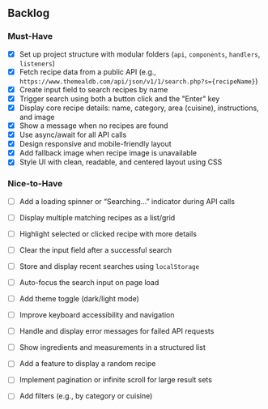 ## Backlog

### Must-Have
- [x] Set up project structure with modular folders (`api`, `components`, `handlers`, `listeners`)
- [x] Fetch recipe data from a public API (e.g., `https://www.themealdb.com/api/json/v1/1/search.php?s={recipeName}`)
- [x] Create input field to search recipes by name
- [x] Trigger search using both a button click and the "Enter" key
- [x] Display core recipe details: name, category, area (cuisine), instructions, and image
- [x] Show a message when no recipes are found
- [x] Use async/await for all API calls
- [x] Design responsive and mobile-friendly layout
- [x] Add fallback image when recipe image is unavailable
- [x] Style UI with clean, readable, and centered layout using CSS

### Nice-to-Have
- [ ] Add a loading spinner or “Searching…” indicator during API calls
- [ ] Display multiple matching recipes as a list/grid
- [ ] Highlight selected or clicked recipe with more details
- [ ] Clear the input field after a successful search
- [ ] Store and display recent searches using `localStorage`
- [ ] Auto-focus the search input on page load
- [ ] Add theme toggle (dark/light mode)
- [ ] Improve keyboard accessibility and navigation
- [ ] Handle and display error messages for failed API requests
- [ ] Show ingredients and measurements in a structured list
- [ ] Add a feature to display a random recipe
- [ ] Implement pagination or infinite scroll for large result sets
- [ ] Add filters (e.g., by category or cuisine)

